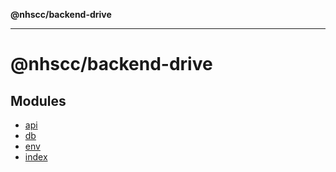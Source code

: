 **@nhscc/backend-drive**

***

# @nhscc/backend-drive

## Modules

- [api](api/README.md)
- [db](db/README.md)
- [env](env/README.md)
- [index](index/README.md)
